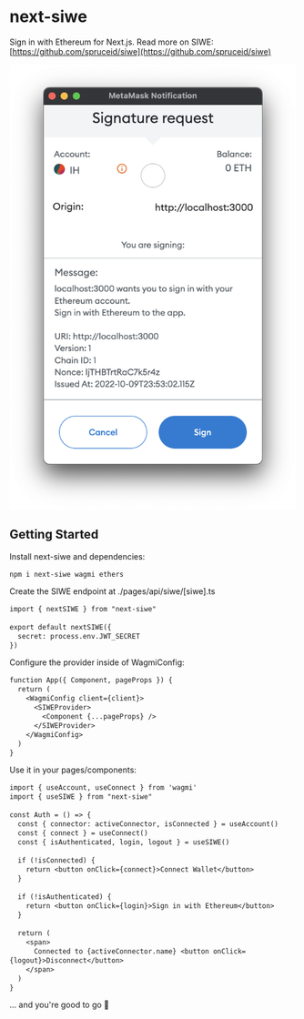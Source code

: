 # next-siwe

Sign in with Ethereum for Next.js. Read more on SIWE: [https://github.com/spruceid/siwe](https://github.com/spruceid/siwe)

![modal.png](modal.png)

## Getting Started

Install next-siwe and dependencies:

```
npm i next-siwe wagmi ethers
```

Create the SIWE endpoint at ./pages/api/siwe/[siwe].ts

```
import { nextSIWE } from "next-siwe"

export default nextSIWE({
  secret: process.env.JWT_SECRET
})
```

Configure the provider inside of WagmiConfig:

```
function App({ Component, pageProps }) {
  return (
    <WagmiConfig client={client}>
      <SIWEProvider>
        <Component {...pageProps} />
      </SIWEProvider>
    </WagmiConfig>
  )
}
```

Use it in your pages/components:

```
import { useAccount, useConnect } from 'wagmi'
import { useSIWE } from "next-siwe"

const Auth = () => {
  const { connector: activeConnector, isConnected } = useAccount()
  const { connect } = useConnect()
  const { isAuthenticated, login, logout } = useSIWE()

  if (!isConnected) {
    return <button onClick={connect}>Connect Wallet</button>
  }

  if (!isAuthenticated) {
    return <button onClick={login}>Sign in with Ethereum</button>
  }

  return (
    <span>
      Connected to {activeConnector.name} <button onClick={logout}>Disconnect</button>
    </span>
  )
}
```

... and you're good to go 🎉

